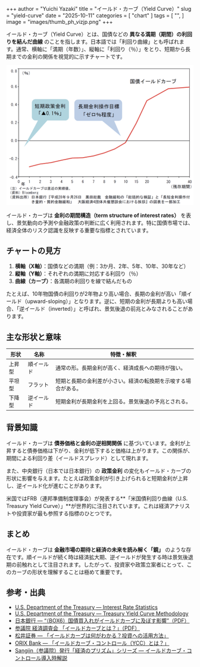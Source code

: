 +++
author = "Yuichi Yazaki"
title = "イールド・カーブ（Yield Curve）"
slug = "yield-curve"
date = "2025-10-11"
categories = [
    "chart"
]
tags = [
    "",
]
image = "images/thumb_ph_vizjp.png"
+++

イールド・カーブ（Yield Curve）とは、国債などの **異なる満期（期間）の利回りを結んだ曲線** のことを指します。日本語では「利回り曲線」とも呼ばれます。通常、横軸に「満期（年数）」、縦軸に「利回り（％）」をとり、短期から長期までの金利の関係を視覚的に示すチャートです。

<!--more-->

![](images/mainvisual.png)

イールド・カーブは **金利の期間構造（term structure of interest rates）** を表し、景気動向の予測や金融政策の判断に広く利用されます。特に国債市場では、経済全体のリスク認識を反映する重要な指標とされています。


## チャートの見方
1. **横軸（X軸）**：国債などの満期（例：3か月、2年、5年、10年、30年など）
2. **縦軸（Y軸）**：それぞれの満期に対応する利回り（％）
3. **曲線（カーブ）**：各満期の利回りを線で結んだもの

たとえば、10年物国債の利回りが2年物より高い場合、長期の金利が高い「順イールド（upward-sloping）」となります。逆に、短期の金利が長期よりも高い場合、「逆イールド（inverted）」と呼ばれ、景気後退の前兆とみなされることがあります。



## 主な形状と意味
| 形状 | 名称 | 特徴・解釈 |
|------|------|-------------|
| 上昇型 | 順イールド | 通常の形。長期金利が高く、経済成長への期待が強い。 |
| 平坦型 | フラット | 短期と長期の金利差が小さい。経済の転換期を示唆する場合がある。 |
| 下降型 | 逆イールド | 短期金利が長期金利を上回る。景気後退の予兆とされる。 |



## 背景知識
イールド・カーブは **債券価格と金利の逆相関関係** に基づいています。金利が上昇すると債券価格は下がり、金利が低下すると価格は上がります。この関係が、期間による利回り差（イールドスプレッド）として現れます。

また、中央銀行（日本では日本銀行）の **政策金利** の変化もイールド・カーブの形状に影響を与えます。たとえば政策金利が引き上げられると短期金利が上昇し、逆イールド化が進むことがあります。

米国ではFRB（連邦準備制度理事会）が発表する**「米国債利回り曲線（U.S. Treasury Yield Curve）」**が世界的に注目されています。これは経済アナリストや投資家が最も参照する指標のひとつです。



## まとめ
イールド・カーブは **金融市場の期待と経済の未来を読み解く「鏡」** のような存在です。順イールドが続く時は経済拡大期、逆イールドが発生する時は景気後退期の前触れとして注目されます。したがって、投資家や政策立案者にとって、このカーブの形状を理解することは極めて重要です。




## 参考・出典

- [U.S. Department of the Treasury — Interest Rate Statistics](https://home.treasury.gov/policy-issues/financing-the-government/interest-rate-statistics)  
- [U.S. Department of the Treasury — Treasury Yield Curve Methodology](https://home.treasury.gov/policy-issues/financing-the-government/interest-rate-statistics/treasury-yield-curve-methodology)  
- [日本銀行 — “（BOX6）国債買入れがイールドカーブに及ぼす影響”（PDF）](https://www.boj.or.jp/mopo/outlook/box/2404box6a.pdf)  
- [参議院 経済調査会 「イールドカーブとは？」（PDF）](https://www.sangiin.go.jp/japanese/annai/chousa/keizai_prism/backnumber/h28pdf/201615405.pdf)  
- [松井証券 — 「イールドカーブは何がわかる？投資への活用方法」](https://www.matsui.co.jp/stock/study/article/yield-curve/)  
- [ORIX Bank — 「イールドカーブ・コントロール（YCC）とは？」](https://www.orixbank.co.jp/column/article/292/)  
- [Sangiin（参議院）発行「経済のプリズム」シリーズ — イールドカーブ・コントロール導入時解説](https://www.sangiin.go.jp/japanese/annai/chousa/keizai_prism/backnumber/h28pdf/201615405.pdf)  